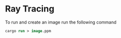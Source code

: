 # Ray Tracing

To run and create an image run the following command

```ps
cargo run > image.ppm
```